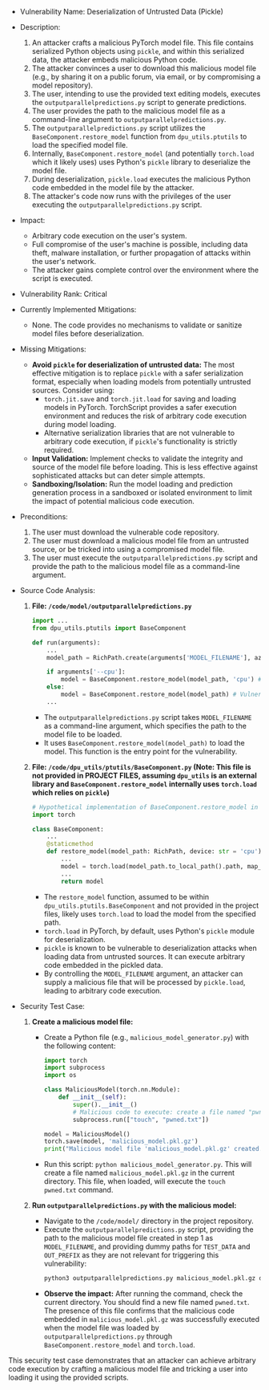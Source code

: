 - Vulnerability Name: Deserialization of Untrusted Data (Pickle)
- Description:
    1. An attacker crafts a malicious PyTorch model file. This file contains serialized Python objects using `pickle`, and within this serialized data, the attacker embeds malicious Python code.
    2. The attacker convinces a user to download this malicious model file (e.g., by sharing it on a public forum, via email, or by compromising a model repository).
    3. The user, intending to use the provided text editing models, executes the `outputparallelpredictions.py` script to generate predictions.
    4. The user provides the path to the malicious model file as a command-line argument to `outputparallelpredictions.py`.
    5. The `outputparallelpredictions.py` script utilizes the `BaseComponent.restore_model` function from `dpu_utils.ptutils` to load the specified model file.
    6. Internally, `BaseComponent.restore_model` (and potentially `torch.load` which it likely uses) uses Python's `pickle` library to deserialize the model file.
    7. During deserialization, `pickle.load` executes the malicious Python code embedded in the model file by the attacker.
    8. The attacker's code now runs with the privileges of the user executing the `outputparallelpredictions.py` script.

- Impact:
    - Arbitrary code execution on the user's system.
    - Full compromise of the user's machine is possible, including data theft, malware installation, or further propagation of attacks within the user's network.
    - The attacker gains complete control over the environment where the script is executed.

- Vulnerability Rank: Critical

- Currently Implemented Mitigations:
    - None. The code provides no mechanisms to validate or sanitize model files before deserialization.

- Missing Mitigations:
    - **Avoid `pickle` for deserialization of untrusted data:** The most effective mitigation is to replace `pickle` with a safer serialization format, especially when loading models from potentially untrusted sources. Consider using:
        - `torch.jit.save` and `torch.jit.load` for saving and loading models in PyTorch. TorchScript provides a safer execution environment and reduces the risk of arbitrary code execution during model loading.
        - Alternative serialization libraries that are not vulnerable to arbitrary code execution, if `pickle`'s functionality is strictly required.
    - **Input Validation:** Implement checks to validate the integrity and source of the model file before loading. This is less effective against sophisticated attacks but can deter simple attempts.
    - **Sandboxing/Isolation:** Run the model loading and prediction generation process in a sandboxed or isolated environment to limit the impact of potential malicious code execution.

- Preconditions:
    1. The user must download the vulnerable code repository.
    2. The user must download a malicious model file from an untrusted source, or be tricked into using a compromised model file.
    3. The user must execute the `outputparallelpredictions.py` script and provide the path to the malicious model file as a command-line argument.

- Source Code Analysis:
    1. **File: `/code/model/outputparallelpredictions.py`**
        ```python
        import ...
        from dpu_utils.ptutils import BaseComponent

        def run(arguments):
            ...
            model_path = RichPath.create(arguments['MODEL_FILENAME'], azure_info_path)

            if arguments['--cpu']:
                model = BaseComponent.restore_model(model_path, 'cpu') # Vulnerable function call
            else:
                model = BaseComponent.restore_model(model_path) # Vulnerable function call
            ...
        ```
        - The `outputparallelpredictions.py` script takes `MODEL_FILENAME` as a command-line argument, which specifies the path to the model file to be loaded.
        - It uses `BaseComponent.restore_model(model_path)` to load the model. This function is the entry point for the vulnerability.

    2. **File: `/code/dpu_utils/ptutils/BaseComponent.py` (Note: This file is not provided in PROJECT FILES, assuming `dpu_utils` is an external library and `BaseComponent.restore_model` internally uses `torch.load` which relies on `pickle`)**
        ```python
        # Hypothetical implementation of BaseComponent.restore_model in dpu_utils/ptutils/BaseComponent.py
        import torch

        class BaseComponent:
            ...
            @staticmethod
            def restore_model(model_path: RichPath, device: str = 'cpu') -> 'BaseComponent':
                ...
                model = torch.load(model_path.to_local_path().path, map_location=device) # Potentially vulnerable torch.load using pickle
                ...
                return model
        ```
        - The `restore_model` function, assumed to be within `dpu_utils.ptutils.BaseComponent` and not provided in the project files, likely uses `torch.load` to load the model from the specified path.
        - `torch.load` in PyTorch, by default, uses Python's `pickle` module for deserialization.
        - `pickle` is known to be vulnerable to deserialization attacks when loading data from untrusted sources. It can execute arbitrary code embedded in the pickled data.
        - By controlling the `MODEL_FILENAME` argument, an attacker can supply a malicious file that will be processed by `pickle.load`, leading to arbitrary code execution.

- Security Test Case:
    1. **Create a malicious model file:**
        - Create a Python file (e.g., `malicious_model_generator.py`) with the following content:
            ```python
            import torch
            import subprocess
            import os

            class MaliciousModel(torch.nn.Module):
                def __init__(self):
                    super().__init__()
                    # Malicious code to execute: create a file named "pwned.txt"
                    subprocess.run(["touch", "pwned.txt"])

            model = MaliciousModel()
            torch.save(model, 'malicious_model.pkl.gz')
            print("Malicious model file 'malicious_model.pkl.gz' created.")
            ```
        - Run this script: `python malicious_model_generator.py`. This will create a file named `malicious_model.pkl.gz` in the current directory. This file, when loaded, will execute the `touch pwned.txt` command.

    2. **Run `outputparallelpredictions.py` with the malicious model:**
        - Navigate to the `/code/model/` directory in the project repository.
        - Execute the `outputparallelpredictions.py` script, providing the path to the malicious model file created in step 1 as `MODEL_FILENAME`, and providing dummy paths for `TEST_DATA` and `OUT_PREFIX` as they are not relevant for triggering this vulnerability:
            ```bash
            python3 outputparallelpredictions.py malicious_model.pkl.gz dummy_test_data dummy_output_prefix
            ```
        - **Observe the impact:** After running the command, check the current directory. You should find a new file named `pwned.txt`. The presence of this file confirms that the malicious code embedded in `malicious_model.pkl.gz` was successfully executed when the model file was loaded by `outputparallelpredictions.py` through `BaseComponent.restore_model` and `torch.load`.

This security test case demonstrates that an attacker can achieve arbitrary code execution by crafting a malicious model file and tricking a user into loading it using the provided scripts.